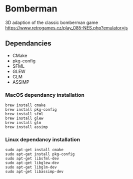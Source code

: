 # Bomberman
3D adaption of the classic bomberman game
https://www.retrogames.cz/play_085-NES.php?emulator=js

## Dependancies
* CMake
* pkg-config
* SFML
* GLEW
* GLM
* ASSIMP

### MacOS dependancy installation
    brew install cmake
    brew install pkg-config
    brew install sfml
    brew install glew
    brew install glm
    brew install assimp

### Linux dependancy installation
    sudo apt-get install cmake
    sudo apt-get install pkg-config
    sudo apt-get libsfml-dev
    sudo apt-get libglew-dev
    sudo apt-get libglm-dev
    sudo apt-get libassimp-dev


